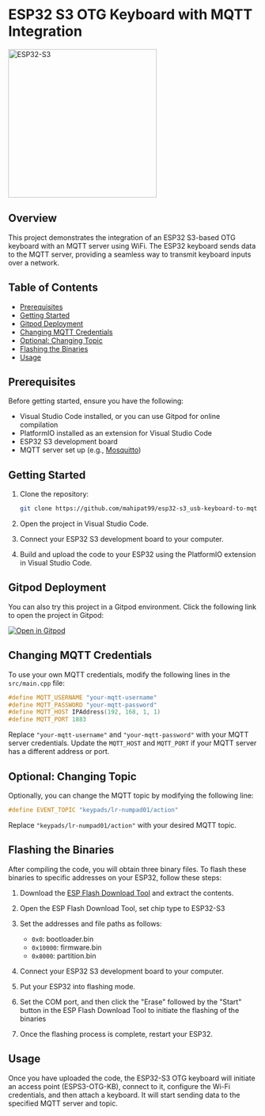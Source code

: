 # ESP32 S3 OTG Keyboard with MQTT Integration

<img src="https://i.imgur.com/ZRKtb5E.jpg" alt="ESP32-S3" width= "300" height="300"/>

## Overview

This project demonstrates the integration of an ESP32 S3-based OTG keyboard with an MQTT server using WiFi. The ESP32 keyboard sends data to the MQTT server, providing a seamless way to transmit keyboard inputs over a network.

## Table of Contents

- [Prerequisites](#prerequisites)
- [Getting Started](#getting-started)
- [Gitpod Deployment](#gitpod-deployment) 
- [Changing MQTT Credentials](#changing-mqtt-credentials)
- [Optional: Changing Topic](#optional-changing-topic)
- [Flashing the Binaries](#flashing-the-binaries)
- [Usage](#usage)

## Prerequisites

Before getting started, ensure you have the following:

- Visual Studio Code installed, or you can use Gitpod for online compilation
- PlatformIO installed as an extension for Visual Studio Code
- ESP32 S3 development board
- MQTT server set up (e.g., [Mosquitto](https://mosquitto.org/))

## Getting Started

1. Clone the repository:

   ```bash
   git clone https://github.com/mahipat99/esp32-s3_usb-keyboard-to-mqtt.git
   ```

2. Open the project in Visual Studio Code.

3. Connect your ESP32 S3 development board to your computer.

4. Build and upload the code to your ESP32 using the PlatformIO extension in Visual Studio Code.

## Gitpod Deployment

You can also try this project in a Gitpod environment. Click the following link to open the project in Gitpod:

[![Open in Gitpod](https://gitpod.io/button/open-in-gitpod.svg)](https://gitpod.io/#https://github.com/mahipat99/esp32-s3_usb-keyboard-to-mqtt)

## Changing MQTT Credentials

To use your own MQTT credentials, modify the following lines in the `src/main.cpp` file:

```cpp
#define MQTT_USERNAME "your-mqtt-username"
#define MQTT_PASSWORD "your-mqtt-password"
#define MQTT_HOST IPAddress(192, 168, 1, 1)
#define MQTT_PORT 1883
```

Replace `"your-mqtt-username"` and `"your-mqtt-password"` with your MQTT server credentials. Update the `MQTT_HOST` and `MQTT_PORT` if your MQTT server has a different address or port.

## Optional: Changing Topic

Optionally, you can change the MQTT topic by modifying the following line:

```cpp
#define EVENT_TOPIC "keypads/lr-numpad01/action"
```

Replace `"keypads/lr-numpad01/action"` with your desired MQTT topic.

## Flashing the Binaries

After compiling the code, you will obtain three binary files. To flash these binaries to specific addresses on your ESP32, follow these steps:

1. Download the [ESP Flash Download Tool](https://www.espressif.com/sites/default/files/tools/flash_download_tool_3.9.5.zip) and extract the contents.

2. Open the ESP Flash Download Tool, set chip type to ESP32-S3

3. Set the addresses and file paths as follows:
   - `0x0`: bootloader.bin
   - `0x10000`: firmware.bin
   - `0x8000`: partition.bin

4. Connect your ESP32 S3 development board to your computer.

5. Put your ESP32 into flashing mode.

6. Set the COM port, and then click the "Erase" followed by the "Start" button in the ESP Flash Download Tool to initiate the flashing of the binaries

7. Once the flashing process is complete, restart your ESP32.

## Usage

Once you have uploaded the code, the ESP32-S3 OTG keyboard will initiate an access point (ESPS3-OTG-KB), connect to it, configure the Wi-Fi credentials, and then attach a keyboard. It will start sending data to the specified MQTT server and topic.